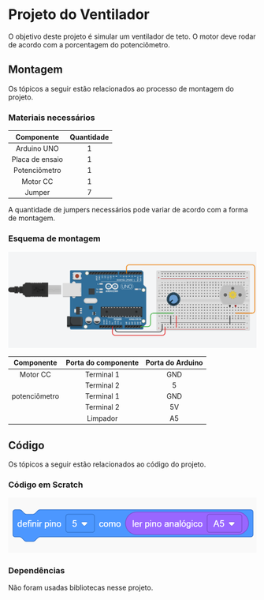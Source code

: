 # Projeto do Ventilador

O objetivo deste projeto é simular um ventilador de teto. O motor deve rodar de acordo com a porcentagem do potenciômetro.

## Montagem 

Os tópicos a seguir estão relacionados ao processo de montagem do projeto.

### Materiais necessários

|    Componente   | Quantidade |
|:---------------:|:----------:|
|   Arduino UNO   |      1     |
| Placa de ensaio |      1     |
|  Potenciômetro  |      1     |
|    Motor CC     |      1     |
|      Jumper     |      7     |

A quantidade de jumpers necessários pode variar de acordo com a forma de montagem.

### Esquema de montagem

![Esquema de montagem](imagens/esquema-de-montagem.png)

| Componente  | Porta do componente | Porta do Arduino |
|:----------: |:-------------------:|:----------------:|
|  Motor CC   |      Terminal 1     |        GND       |
|             |      Terminal 2     |         5        |
|potenciômetro|      Terminal 1     |        GND       |
|             |      Terminal 2     |        5V        |
|             |       Limpador      |        A5        |


## Código 

Os tópicos a seguir estão relacionados ao código do projeto.

### Código em Scratch

![Código em Scratch](imagens/codigo-scratch.png)

### Dependências

Não foram usadas bibliotecas nesse projeto.